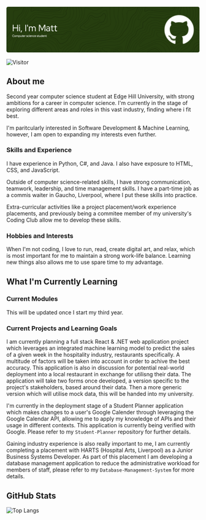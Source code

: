 ![Header](github-header-image.png)

![Visitor](https://visitor-badge.laobi.icu/badge?page_id=Mattytomo365.Mattytomo365)

## About me
Second year computer science student at Edge Hill University, with strong ambitions for a career in computer science. I'm currently in the stage of exploring different areas and roles in this vast industry, finding where i fit best.

I'm paritcularly interested in Software Development & Machine Learning, however, I am open to expanding my interests even further.

### Skills and Experience
I have experience in Python, C#, and Java. I also have exposure to HTML, CSS, and JavaScript.

Outside of computer science-related skills, I have strong communication, teamwork, leadership, and time management skills. I have a part-time job as a commis waiter in Gaucho, Liverpool, where I put these skills into practice.

Extra-curricular activities like a project placement/work experience placements, and previously being a commitee member of my university's Coding Club allow me to develop these skills.

### Hobbies and Interests
When I'm not coding, I love to run, read, create digital art, and relax, which is most important for me to maintain a strong work-life balance. Learning new things also allows me to use spare time to my advantage.

## What I'm Currently Learning
### Current Modules
This will be updated once I start my third year.

### Current Projects and Learning Goals

I am currently planning a full stack React & .NET web application project which leverages an integrated machine learning model to predict the sales of a given week in the hospitality industry, restaurants specifically. A multitude of factors will be taken into account in order to achive the best accuracy. This application is also in discussion for potential real-world deployment into a local restaurant in exchange for utilisng their data. The application will take two forms once developed, a version specific to the project's stakeholders, based around their data. Then a more generic version which will utilise mock data, this will be handed into my university.

I'm currently in the deployment stage of a Student Planner application which makes changes to a user's Google Calender through leveraging the Google Calendar API, allowing me to apply my knowledge of APIs and their usage in different contexts. This application is currently being verified with Google. Please refer to my `Student-Planner` repository for further details.

Gaining industry experience is also really important to me, I am currently completing a placement with HARTS (Hospital Arts, Liverpool) as a Junior Business Systems Developer. As part of this placement I am developing a database management application to reduce the administrative workload for members of staff, please refer to my `Database-Management-System` for more details.

## GitHub Stats
![Top Langs](https://github-readme-stats.vercel.app/api/top-langs/?username=Mattytomo365&layout=compact)



